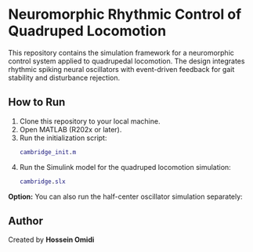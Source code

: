 # Neuromorphic Rhythmic Control of Quadruped Locomotion

This repository contains the simulation framework for a neuromorphic control system applied to quadrupedal locomotion. The design integrates rhythmic spiking neural oscillators with event-driven feedback for gait stability and disturbance rejection.  

## How to Run

1. Clone this repository to your local machine.  
2. Open MATLAB (R202x or later).  
3. Run the initialization script:  
   ```matlab
   cambridge_init.m
4. Run the Simulink model for the quadruped locomotion simulation:
   ```matlab
   cambridge.slx

**Option:** You can also run the half-center oscillator simulation separately:

## Author
Created by **Hossein Omidi**

